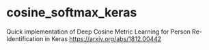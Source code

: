 # cosine_softmax_keras
Quick implementation of Deep Cosine Metric Learning for Person Re-Identification in Keras
https://arxiv.org/abs/1812.00442
